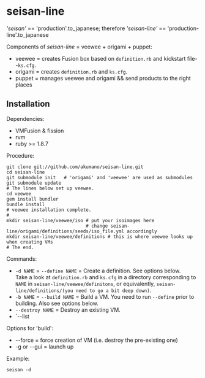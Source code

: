 # seisan-line #
_'seisan'_ == 'production'.to\_japanese; therefore _'seisan-line'_ == 'production-line'.to\_japanese

Components of _seisan-line_ = veewee + origami + puppet:

- veewee = creates Fusion box based on `definition.rb` and kickstart file--`ks.cfg`.
- origami = creates `definition.rb` and `ks.cfg`.
- puppet = manages veewee and origami && send products to the right places

## Installation ##
Dependencies:

- VMFusion & fission
- rvm
- ruby >= 1.8.7

Procedure:

    git clone git://github.com/akumano/seisan-line.git
	cd seisan-line
	git submodule init   # 'origami' and 'veewee' are used as submodules
	git submodule update
	# The lines below set up veewee.
	cd veewee
	gem install bundler
	bundle install
	# veewee installation complete.
	# 
	mkdir seisan-line/veewee/iso # put your isoimages here
	                             # change seisan-line/origami/definitions/seeds/iso_file.yml accordingly
	mkdir seisan-line/veewee/definitions # this is where veewee looks up when creating VMs
	# The end.

Commands:

- `-d NAME` = `--define NAME` = Create a definition. See options below.  
Take a look at `definition.rb` and `ks.cfg` in a directory corresponding to `NAME` in
`seisan-line/veewee/definitons`, or equivalently, `seisan-line/definitions/(you need to go a bit deep down)`.
- `-b NAME` = `--build NAME` = Build a VM. You need to run `--define` prior to building.
Also see options below.
- `--destroy NAME` = Destroy an existing VM.
- `--list

Options for 'build':

- --force = force creation of VM (i.e. destroy the pre-existing one)
- -g or --gui = launch up 

Example:

    seisan -d 

